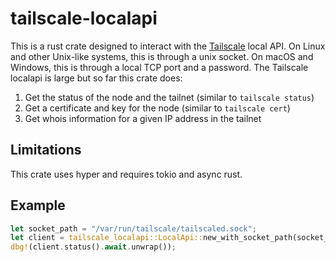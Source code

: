 # tailscale-localapi

This is a rust crate designed to interact with the [Tailscale](https://tailscale.com) local API. On Linux and other Unix-like systems, this is through a unix socket. On macOS and Windows, this is through a local TCP port and a password. The Tailscale localapi is large but so far this crate does:

1. Get the status of the node and the tailnet (similar to `tailscale status`)
2. Get a certificate and key for the node (similar to `tailscale cert`)
3. Get whois information for a given IP address in the tailnet

## Limitations

This crate uses hyper and requires tokio and async rust.

## Example

```rust
let socket_path = "/var/run/tailscale/tailscaled.sock";
let client = tailscale_localapi::LocalApi::new_with_socket_path(socket_path);
dbg!(client.status().await.unwrap());
```
